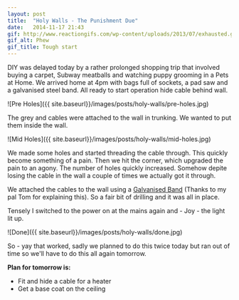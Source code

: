 ```yaml
---
layout: post
title:  "Holy Walls - The Punishment Due"
date:   2014-11-17 21:43
gif: http://www.reactiongifs.com/wp-content/uploads/2013/07/exhausted.gif
gif_alt: Phew
gif_title: Tough start
---
```


DIY was delayed today by a rather prolonged shopping trip that involved buying a carpet, 
Subway meatballs and watching puppy grooming in a Pets at Home. We arrived home at 4pm with
bags full of sockets, a pad saw and a galvanised steel band. All ready to start operation hide cable behind wall.

![Pre Holes]({{ site.baseurl}}/images/posts/holy-walls/pre-holes.jpg)

The grey and cables were attached to the wall in trunking. We wanted to put them inside the wall. 

![Mid Holes]({{ site.baseurl}}/images/posts/holy-walls/mid-holes.jpg)

We made some holes and started threading the cable through. This quickly become something of a pain. 
Then we hit the corner, which upgraded the pain to an agony. The number of holes quickly increased. 
Somehow depite losing the cable in the wall a couple of times we actually got it through.

We attached the cables to the wall using a [Galvanised Band](http://www.screwfix.com/p/galvanised-band-12mm-x-10m/18298) 
(Thanks to my pal Tom for explaining this). So a fair bit of drilling and it was all in place.

Tensely I switched to the power on at the mains again and - Joy - the light lit up.

![Done]({{ site.baseurl}}/images/posts/holy-walls/done.jpg)

So - yay that worked, sadly we planned to do this twice today but ran out of time so we'll have to do this all again tomorrow.

**Plan for tomorrow is:**

* Fit and hide a cable for a heater
* Get a base coat on the ceiling